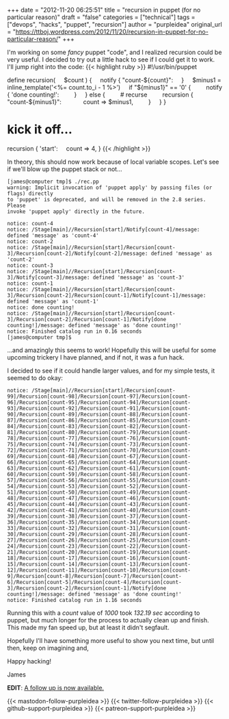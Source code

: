 +++
date = "2012-11-20 06:25:51"
title = "recursion in puppet (for no particular reason)"
draft = "false"
categories = ["technical"]
tags = ["devops", "hacks", "puppet", "recursion"]
author = "purpleidea"
original_url = "https://ttboj.wordpress.com/2012/11/20/recursion-in-puppet-for-no-particular-reason/"
+++

I'm working on some <em>fancy</em> puppet "code", and I realized recursion could be very useful. I decided to try out a little hack to see if I could get it to work. I'll jump right into the code:
{{< highlight ruby >}}
#!/usr/bin/puppet

define recursion(
    $count
) {
    notify { "count-${count}":
    }
    $minus1 = inline_template('<%= count.to_i - 1 %>')
    if "${minus1}" == '0' {
        notify { 'done counting!':
        }
    } else {
        # recurse
        recursion { "count-${minus1}":
            count => $minus1,
        }
    }
}

# kick it off...
recursion { 'start':
    count => 4,
}
{{< /highlight >}}

In theory, this should now work because of local variable scopes. Let's see if we'll blow up the puppet stack or not...
```
[james@computer tmp]$ ./rec.pp 
warning: Implicit invocation of 'puppet apply' by passing files (or flags) directly
to 'puppet' is deprecated, and will be removed in the 2.8 series.  Please
invoke 'puppet apply' directly in the future.

notice: count-4
notice: /Stage[main]//Recursion[start]/Notify[count-4]/message: defined 'message' as 'count-4'
notice: count-2
notice: /Stage[main]//Recursion[start]/Recursion[count-3]/Recursion[count-2]/Notify[count-2]/message: defined 'message' as 'count-2'
notice: count-3
notice: /Stage[main]//Recursion[start]/Recursion[count-3]/Notify[count-3]/message: defined 'message' as 'count-3'
notice: count-1
notice: /Stage[main]//Recursion[start]/Recursion[count-3]/Recursion[count-2]/Recursion[count-1]/Notify[count-1]/message: defined 'message' as 'count-1'
notice: done counting!
notice: /Stage[main]//Recursion[start]/Recursion[count-3]/Recursion[count-2]/Recursion[count-1]/Notify[done counting!]/message: defined 'message' as 'done counting!'
notice: Finished catalog run in 0.16 seconds
[james@computer tmp]$
```
...and amazingly this seems to work! Hopefully this will be useful for some upcoming trickery I have planned, and if not, it was a fun hack.

I decided to see if it could handle larger values, and for my simple tests, it seemed to do okay:
```
notice: /Stage[main]//Recursion[start]/Recursion[count-99]/Recursion[count-98]/Recursion[count-97]/Recursion[count-96]/Recursion[count-95]/Recursion[count-94]/Recursion[count-93]/Recursion[count-92]/Recursion[count-91]/Recursion[count-90]/Recursion[count-89]/Recursion[count-88]/Recursion[count-87]/Recursion[count-86]/Recursion[count-85]/Recursion[count-84]/Recursion[count-83]/Recursion[count-82]/Recursion[count-81]/Recursion[count-80]/Recursion[count-79]/Recursion[count-78]/Recursion[count-77]/Recursion[count-76]/Recursion[count-75]/Recursion[count-74]/Recursion[count-73]/Recursion[count-72]/Recursion[count-71]/Recursion[count-70]/Recursion[count-69]/Recursion[count-68]/Recursion[count-67]/Recursion[count-66]/Recursion[count-65]/Recursion[count-64]/Recursion[count-63]/Recursion[count-62]/Recursion[count-61]/Recursion[count-60]/Recursion[count-59]/Recursion[count-58]/Recursion[count-57]/Recursion[count-56]/Recursion[count-55]/Recursion[count-54]/Recursion[count-53]/Recursion[count-52]/Recursion[count-51]/Recursion[count-50]/Recursion[count-49]/Recursion[count-48]/Recursion[count-47]/Recursion[count-46]/Recursion[count-45]/Recursion[count-44]/Recursion[count-43]/Recursion[count-42]/Recursion[count-41]/Recursion[count-40]/Recursion[count-39]/Recursion[count-38]/Recursion[count-37]/Recursion[count-36]/Recursion[count-35]/Recursion[count-34]/Recursion[count-33]/Recursion[count-32]/Recursion[count-31]/Recursion[count-30]/Recursion[count-29]/Recursion[count-28]/Recursion[count-27]/Recursion[count-26]/Recursion[count-25]/Recursion[count-24]/Recursion[count-23]/Recursion[count-22]/Recursion[count-21]/Recursion[count-20]/Recursion[count-19]/Recursion[count-18]/Recursion[count-17]/Recursion[count-16]/Recursion[count-15]/Recursion[count-14]/Recursion[count-13]/Recursion[count-12]/Recursion[count-11]/Recursion[count-10]/Recursion[count-9]/Recursion[count-8]/Recursion[count-7]/Recursion[count-6]/Recursion[count-5]/Recursion[count-4]/Recursion[count-3]/Recursion[count-2]/Recursion[count-1]/Notify[done counting!]/message: defined 'message' as 'done counting!'
notice: Finished catalog run in 1.16 seconds
```
Running this with a <em>count</em> value of <em>1000</em> took <em>132.19 sec</em> according to puppet, but much longer for the process to actually clean up and finish. This made my fan speed up, but at least it didn't segfault.

Hopefully I'll have something more useful to show you next time, but until then, keep on imagining and,

Happy hacking!

James

<strong>EDIT</strong>: <a title="Advanced recursion and memoization in Puppet" href="/blog/2013/11/27/advanced-recursion-and-memoization-in-puppet/">A follow up is now available.</a>

{{< mastodon-follow-purpleidea >}}
{{< twitter-follow-purpleidea >}}
{{< github-support-purpleidea >}}
{{< patreon-support-purpleidea >}}
